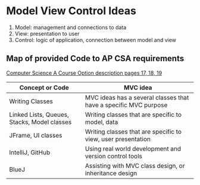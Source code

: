 # Model View Control Ideas
1. Model: management and connections to data
2. View: presentation to user 
3. Control: logic of application, connection between model and view

## Map of provided Code to AP CSA requirements
[Computer Science A Course Option description pages 17, 18, 19](https://apcentral.collegeboard.org/pdf/ap-computer-science-a-course-and-exam-description.pdf?course=ap-computer-science-a)

| Concept or Code | MVC idea |
| ------------- | ----------- |
|  Writing Classes | MVC ideas has a several classes that have a specific MVC purpose  |
|  Linked Lists, Queues, Stacks, Model classes | Writing classes that are specific to model, data |
|  JFrame, UI classes | Writing classes that are specific to view, user presentation |
|  IntelliJ, GitHub | Using real world development and version control tools |
|  BlueJ | Assisting with MVC class design, or inheritance design |